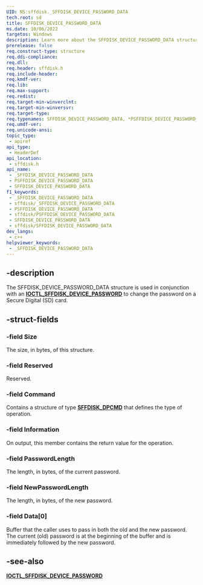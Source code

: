 ```yaml
---
UID: NS:sffdisk._SFFDISK_DEVICE_PASSWORD_DATA
tech.root: sd
title: SFFDISK_DEVICE_PASSWORD_DATA
ms.date: 10/06/2022
targetos: Windows
description: Learn more about the SFFDISK_DEVICE_PASSWORD_DATA structure.
prerelease: false
req.construct-type: structure
req.ddi-compliance: 
req.dll: 
req.header: sffdisk.h
req.include-header: 
req.kmdf-ver: 
req.lib: 
req.max-support: 
req.redist: 
req.target-min-winverclnt: 
req.target-min-winversvr: 
req.target-type: 
req.typenames: SFFDISK_DEVICE_PASSWORD_DATA, *PSFFDISK_DEVICE_PASSWORD_DATA
req.umdf-ver: 
req.unicode-ansi: 
topic_type:
 - apiref
api_type:
 - HeaderDef
api_location:
 - sffdisk.h
api_name:
 - _SFFDISK_DEVICE_PASSWORD_DATA
 - PSFFDISK_DEVICE_PASSWORD_DATA
 - SFFDISK_DEVICE_PASSWORD_DATA
f1_keywords:
 - _SFFDISK_DEVICE_PASSWORD_DATA
 - sffdisk/_SFFDISK_DEVICE_PASSWORD_DATA
 - PSFFDISK_DEVICE_PASSWORD_DATA
 - sffdisk/PSFFDISK_DEVICE_PASSWORD_DATA
 - SFFDISK_DEVICE_PASSWORD_DATA
 - sffdisk/SFFDISK_DEVICE_PASSWORD_DATA
dev_langs:
 - c++
helpviewer_keywords:
 - _SFFDISK_DEVICE_PASSWORD_DATA
---
```


## -description

The SFFDISK\_DEVICE\_PASSWORD\_DATA structure is used in conjunction with an [**IOCTL\_SFFDISK\_DEVICE\_PASSWORD**](ni-sffdisk-ioctl_sffdisk_device_password.md) to change the password on a Secure Digital (SD) card.

## -struct-fields

### -field Size

The size, in bytes, of this structure.

### -field Reserved

Reserved.

### -field Command

Contains a structure of type [**SFFDISK\_DPCMD**](ne-sffdisk-sffdisk_dpcmd.md) that defines the type of operation.

### -field Information

On output, this member contains the return value for the operation.

### -field PasswordLength

The length, in bytes, of the current password.

### -field NewPasswordLength

The length, in bytes, of the new password.

### -field Data[0]

Buffer that the caller uses to pass in both the old and the new password. The current (old) password is at the beginning of the buffer and is immediately followed by the new password.

## -see-also

[**IOCTL\_SFFDISK\_DEVICE\_PASSWORD**](ni-sffdisk-ioctl_sffdisk_device_password.md)
